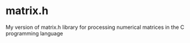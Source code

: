 # matrix.h
My version of matrix.h library for processing numerical matrices in the C programming language
